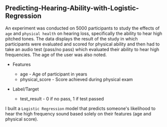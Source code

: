 ## Predicting-Hearing-Ability-with-Logistic-Regression

An experiment was conducted on 5000 participants to study the effects of `age` and `physical health` on hearing loss, specifically the ability to hear high pitched tones. The data displays the result of the study in which participants were evaluated and scored for physical ability and then had to take an audio test (pass/no pass) which evaluated their ability to hear high frequencies. The age of the user was also noted. 
* Features

    * age - Age of participant in years
    * physical_score - Score achieved during physical exam

* Label/Target

    * test_result - 0 if no pass, 1 if test passed

I built a `Logistic Regression` model that predicts someone's likelihood to hear the high frequency sound based solely on their features (age and physical score).
